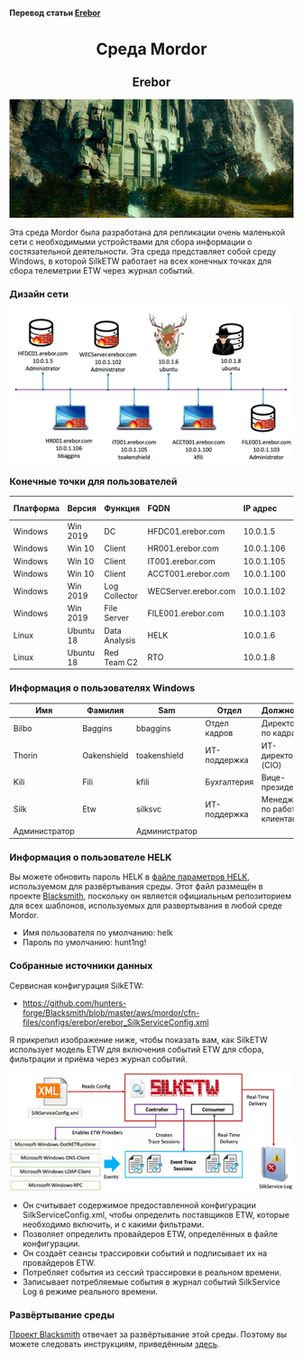 #### Перевод статьи [Erebor](https://mordordatasets.com/mordor_erebor.html)
<h1 align="center"> Среда Mordor</h1> 
<h2 align="center"> Erebor</h2>

![1](https://github.com/l1c3t/RuInfoSec/blob/master/%D0%BF%D0%B5%D1%80%D0%B5%D0%B2%D0%BE%D0%B4%D1%8B/Mordor/The%20Mordor%20Project/Pictures/%D0%92%D0%B2%D0%B5%D0%B4%D0%B5%D0%BD%D0%B8%D0%B5%20Mordor/network-erebor.jpeg)

Эта среда Mordor была разработана для репликации очень маленькой сети с необходимыми устройствами для сбора информации о состязательной деятельности. Эта среда представляет собой среду Windows, в которой SilkETW работает на всех конечных точках для сбора телеметрии ETW через журнал событий.
### Дизайн сети

![2](https://github.com/l1c3t/RuInfoSec/blob/master/%D0%BF%D0%B5%D1%80%D0%B5%D0%B2%D0%BE%D0%B4%D1%8B/Mordor/The%20Mordor%20Project/Pictures/%D0%92%D0%B2%D0%B5%D0%B4%D0%B5%D0%BD%D0%B8%D0%B5%20Mordor/mordor-erebor-environment.png)

### Конечные точки для пользователей

Платформа |	Версия |	Функция |	FQDN | IP адрес |	Основной пользователь |
---------|:---------|:----------|:------|:----------|------------|
Windows	| Win 2019 | DC |	HFDC01.erebor.com |	10.0.1.5	| Администратор |
Windows	| Win 10 |	Client |	HR001.erebor.com	| 10.0.1.106 | bbaggins |
Windows	| Win 10 |	Client |	IT001.erebor.com	| 10.0.1.105 | toakenshield |
Windows |	Win 10 |	Client |	ACCT001.erebor.com |	10.0.1.100	|	kfili |
Windows	| Win 2019	| Log Collector |	WECServer.erebor.com |	10.0.1.102 |	Администратор |
Windows |	Win 2019 |	File Server	| FILE001.erebor.com |	10.0.1.103 |	Администратор |
Linux |	Ubuntu 18 |	Data Analysis |	HELK |	10.0.1.6	|	ubuntu |
Linux	| Ubuntu 18 |	Red Team C2	| RTO	| 10.0.1.8	| ubuntu |
### Информация о пользователях Windows

Имя |	Фамилия	| Sam |	Отдел |	Должность |	Пароль |	Идентификатор |
---------|---------|----------|------|----------|------------|-----------|
Bilbo |	Baggins |	bbaggins |	Отдел кадров |	Директор по кадрам	| MyPr3c10us! |	Пользователи |
Thorin	| Oakenshield |	toakenshield |	ИТ-поддержка	| ИТ-директор (CIO)	| Dur1ngsK1ng!	| Домен | Администраторы |
Kili	| Fili |	kfili | Бухгалтерия	| Вице-президент  |	T0d@y!2019 |	Пользователи |
Silk |	Etw |	silksvc |	ИТ-поддержка |	Менеджер по работе с клиентами	| Fr33T3l3m3try! |	Пользователи |
Администратор ||	Администратор| | |	P1ls3n!	| Пользователи |

### Информация о пользователе HELK
Вы можете обновить пароль HELK в [файле параметров HELK](https://github.com/hunters-forge/Blacksmith/blob/master/aws/mordor/cfn-parameters/erebor/helk-server-parameters.json), используемом для развёртывания среды. Этот файл размещён в проекте [Blacksmith](https://github.com/hunters-forge/Blacksmith), поскольку он является официальным репозиторием для всех шаблонов, используемых для развертывания в любой среде Mordor. 
- Имя пользователя по умолчанию: helk
- Пароль по умолчанию: hunt1ng!
### Собранные источники данных
Сервисная конфигурация SilkETW:
- https://github.com/hunters-forge/Blacksmith/blob/master/aws/mordor/cfn-files/configs/erebor/erebor_SilkServiceConfig.xml

Я прикрепил изображение ниже, чтобы показать вам, как SilkETW использует модель ETW для включения событий ETW для сбора, фильтрации и приёма через журнал событий.

![3](https://github.com/l1c3t/RuInfoSec/blob/master/%D0%BF%D0%B5%D1%80%D0%B5%D0%B2%D0%BE%D0%B4%D1%8B/Mordor/The%20Mordor%20Project/Pictures/%D0%92%D0%B2%D0%B5%D0%B4%D0%B5%D0%BD%D0%B8%D0%B5%20Mordor/mordor-erebor-silketw.png)

- Он считывает содержимое предоставленной конфигурации SilkServiceConfig.xml, чтобы определить поставщиков ETW, которые необходимо включить, и с какими фильтрами.
- Позволяет определить провайдеров ETW, определённых в файле конфигурации.
- Он создаёт сеансы трассировки событий и подписывает их на провайдеров ETW.
- Потребляет события из сессий трассировки в реальном времени.
- Записывает потребляемые события в журнал событий SilkService Log в режиме реального времени.
### Развёртывание среды
[Проект Blacksmith](https://blacksmith.readthedocs.io/en/latest/) отвечает за развёртывание этой среды. Поэтому вы можете следовать инструкциям, приведённым [здесь](https://blacksmith.readthedocs.io/en/latest/mordor_shire.html).
